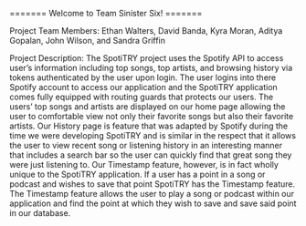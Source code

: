 ======= Welcome to Team Sinister Six! =======

Project Team Members: 
Ethan Walters, David Banda, Kyra Moran, Aditya Gopalan, John Wilson, and Sandra   Griffin
 
Project Description: 
The SpotiTRY project uses the Spotify API to access user’s information including top songs, top artists, and browsing history via tokens authenticated by the user upon login. The user logins into there Spotify account to access our application and the SpotiTRY application comes fully equipped with routing guards that protects our users. The users’ top songs and artists are displayed on our home page allowing the user to comfortable view not only their favorite songs but also their favorite artists.  Our History page is feature that was adapted by Spotify during the time we were developing SpotiTRY and is similar in the respect that it allows the user to view recent song or listening history in an interesting manner that includes a search bar so the user can quickly find that great song they were just listening to. Our Timestamp feature, however, is in fact wholly unique to the SpotiTRY application. If a user has a point in a song or podcast and wishes to save that point SpotiTRY has the Timestamp feature. The Timestamp feature allows the user to play a song or podcast within our application and find the point at which they wish to save and save said point in our database. 